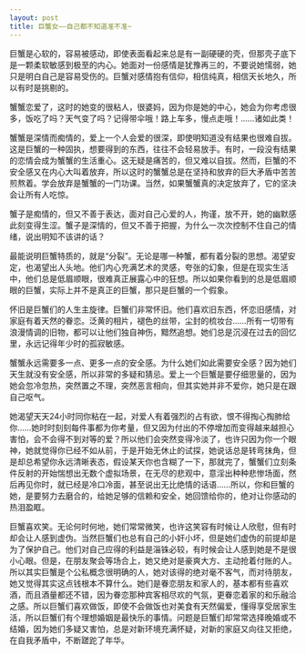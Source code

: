 ```yaml
---
layout: post
title: 巨蟹女——自己都不知道准不准~
---
```




巨蟹是心软的，容易被感动，即使表面看起来总是有一副硬硬的壳，但那壳子底下是一颗柔软敏感到极至的内心。她面对一份感情是犹豫再三的，不要说她懦弱，她只是明白自己是容易受伤的。巨蟹对感情抱有信仰，相信纯真，相信天长地久，所以有时是挑剔的。

蟹蟹恋爱了，这时的她变的很粘人，很婆妈，因为你是她的中心，她会为你考虑很多，饭吃了吗？天气变了吗？记得带伞哦！路上车多，慢点走哦！……诸如此类！

蟹蟹是深情而痴情的，爱上一个人会爱的很深，即使明知道没有结果也很难自拔。这是巨蟹的一种固执，想要得到的东西，往往不会轻易放手。有时，一段没有结果的恋情会成为蟹蟹的生活重心。这无疑是痛苦的，但又难以自拔。然而，巨蟹的不安全感又在内心大叫着放弃，所以这时的蟹蟹总是在坚持和放弃的巨大矛盾中苦苦煎熬着。学会放弃是蟹蟹的一门功课。当然，如果蟹蟹真的决定放弃了，它的坚决会让所有人吃惊。

蟹子是痴情的，但又不善于表达，面对自己心爱的人，拘谨，放不开，她的幽默感此刻变得生涩。蟹子是深情的，但又不善于把握，为什么一次次控制不住自己的情绪，说出明知不该讲的话？

最能说明巨蟹特质的，就是“分裂”。无论是哪一种蟹，都有着分裂的思想。渴望安定，也渴望出人头地。他们内心充满艺术的灵感，夸张的幻象，但是在现实生活中，他们总是低眉顺眼，很难真正展露心中的狂想。所以如果你看到的总是低眉顺眼的巨蟹，实际上并不是真正的巨蟹，那只是巨蟹的一个假象。

怀旧是巨蟹们的人生主旋律。巨蟹们非常怀旧。他们喜欢旧东西，怀恋旧感情，对家庭有着天然的眷恋。泛黄的相片，褪色的丝带，尘封的梳妆台……所有一切带有浪漫情调的旧物，都可以让他们独自神伤，黯然追想。她们总是沉浸在过去的回忆里，永远记得年少时的孤寂敏感。

蟹蟹永远需要多一点、更多一点的安全感。为什么她们如此需要安全感？因为她们天生就没有安全感，所以非常的多疑和猜忌。爱上一个巨蟹是要仔细思量的，因为她会忽冷忽热，突然置之不理，突然恶言相向，但其实她并非不爱你，她只是在跟自己呕气。

她渴望天天24小时同你粘在一起，对爱人有着强烈的占有欲，恨不得掏心掏肺给你……她时时刻刻每件事都为你考量，但又因为付出的不停增加而变得越来越担心害怕，会不会得不到对等的爱？所以他们会突然变得冷淡了，也许只因为你一个眼神，她就觉得你已经不如从前，于是开始无休止的试探，她说话总是转弯抹角，但是却总希望你永远清晰表态，假设某天你也含糊了一下，那就完了，蟹蟹们立刻条件反射的开始惴想出无数个虚拟场景，在无尽的悲观中，意淫出种种悲惨场面，然后再见你时，就已经是冷口冷面，甚至说出无比绝情的话语……所以，你和巨蟹的她，是要努力去磨合的，给她足够的信赖和安全，她回馈给你的，绝对让你感动的热泪盈眶。

巨蟹喜欢笑。无论何时何地，她们常常微笑，也许这笑容有时候让人欣慰，但有时却会让人感到虚伪。当然巨蟹们也总有自己的小奸小坏，但是她们虚伪的前提却是为了保护自己。他们对自己应得的利益是淄铢必较，有时候会让人感到她是不是很小心眼。但是，在朋友聚会等场合上，她又绝对是豪爽大方、主动抢着付账的人。所以其实巨蟹是个公私概念很明确的人，她对该得的绝对毫不客气，而对待朋友，她又觉得其实这点钱根本不算什么。她们是眷恋朋友和家人的，基本都有些喜欢酒，而且酒量都还不错，因为眷恋那种宾客相尽欢的气氛，更眷恋着家的和乐融洽之感。所以巨蟹们喜欢做饭，即使不会做饭也对美食有天然偏爱，懂得享受居家生活，所以巨蟹们有个理想婚姻是最快乐的事情。问题是巨蟹们却常常选择晚婚或不结婚，因为她们多疑又害怕，总是对新环境充满怀疑，对新的家庭又向往又拒绝，在自我矛盾中，不断蹉跎了年华。
